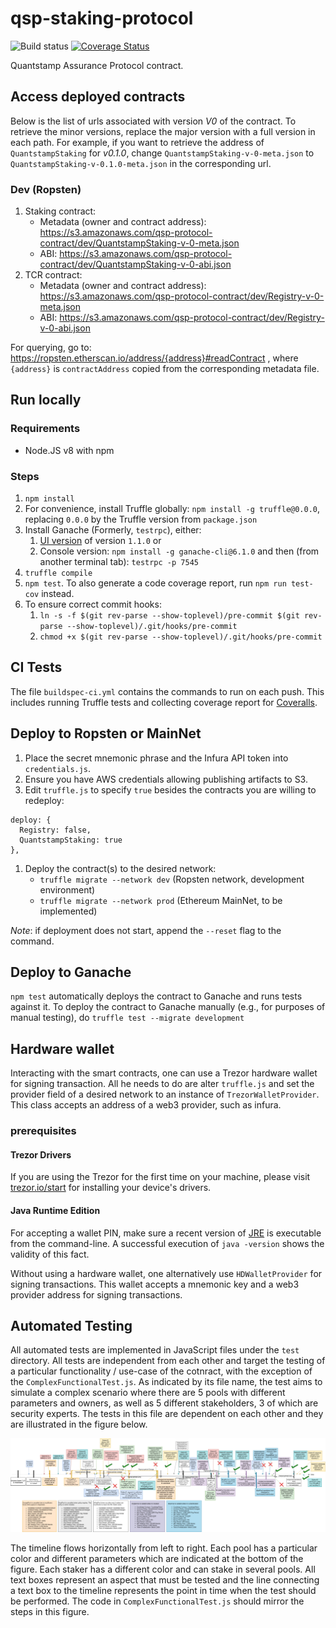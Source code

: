 # qsp-staking-protocol

![Build status](https://codebuild.us-east-1.amazonaws.com/badges?uuid=eyJlbmNyeXB0ZWREYXRhIjoiS01CNlNuU3RRaVp6ekJzbTZCNDVWekJwY1psMWczN1FMYTBEMDRLcmQ2ZS90U2ZhbUlkUVdBaEV4S3JIaEo5NTJndWtDbDk1TnMxVm0zbWl6NDFhU3hvPSIsIml2UGFyYW1ldGVyU3BlYyI6IldvaTZHMVpaUnBzYzIvS3UiLCJtYXRlcmlhbFNldFNlcmlhbCI6MX0%3D&branch=master)
[![Coverage Status](https://coveralls.io/repos/github/quantstamp/qsp-staking-protocol/badge.svg?branch=master&t=H4hlEY)](https://coveralls.io/github/quantstamp/qsp-staking-protocol?branch=master)

Quantstamp Assurance Protocol contract.

## Access deployed contracts

Below is the list of urls associated with version _V0_ of the contract. To retrieve the minor versions, replace the major version with a full 
version in each path. For example, if you want to retrieve the address of `QuantstampStaking` for _v0.1.0_, 
change `QuantstampStaking-v-0-meta.json` to `QuantstampStaking-v-0.1.0-meta.json` in the corresponding url.

### Dev (Ropsten)

1. Staking contract:
    - Metadata (owner and contract address): https://s3.amazonaws.com/qsp-protocol-contract/dev/QuantstampStaking-v-0-meta.json
    - ABI: https://s3.amazonaws.com/qsp-protocol-contract/dev/QuantstampStaking-v-0-abi.json
1. TCR contract:
    - Metadata (owner and contract address): https://s3.amazonaws.com/qsp-protocol-contract/dev/Registry-v-0-meta.json
    - ABI: https://s3.amazonaws.com/qsp-protocol-contract/dev/Registry-v-0-abi.json

For querying, go to: https://ropsten.etherscan.io/address/{address}#readContract , where `{address}` is `contractAddress` copied from the corresponding metadata file.

## Run locally
### Requirements

* Node.JS v8 with npm

### Steps

1. `npm install`
1. For convenience, install Truffle globally: `npm install -g truffle@0.0.0`, replacing `0.0.0` by the Truffle version from `package.json`
1. Install Ganache (Formerly, `testrpc`), either:
    1. [UI version](http://truffleframework.com/ganache/) of version `1.1.0` or
    1. Console version: `npm install -g ganache-cli@6.1.0` and then (from another terminal tab): `testrpc -p 7545`
1. `truffle compile`
1. `npm test`. To also generate a code coverage report, run `npm run test-cov` instead.
1. To ensure correct commit hooks:
    1. `ln -s -f $(git rev-parse --show-toplevel)/pre-commit $(git rev-parse --show-toplevel)/.git/hooks/pre-commit`
    1. `chmod +x $(git rev-parse --show-toplevel)/.git/hooks/pre-commit`

## CI Tests

The file `buildspec-ci.yml` contains the commands to run on each push.
This includes running Truffle tests and collecting coverage report for [Coveralls](https://coveralls.io/github/qsp-staking-protocol).

## Deploy to Ropsten or MainNet

1. Place the secret mnemonic phrase and the Infura API token into `credentials.js`.
1. Ensure you have AWS credentials allowing publishing artifacts to S3.
1. Edit `truffle.js` to specify `true` besides the contracts you are willing to redeploy:
  ```
  deploy: {
    Registry: false,
    QuantstampStaking: true
  },
  ```

1. Deploy the contract(s) to the desired network:
    * `truffle migrate --network dev` (Ropsten network, development environment)
    * `truffle migrate --network prod` (Ethereum MainNet, to be implemented)

*Note*: if deployment does not start, append the `--reset` flag to the command.

## Deploy to Ganache

`npm test` automatically deploys the contract to Ganache and runs tests against it. To deploy the contract to Ganache manually (e.g., for purposes of manual testing), do `truffle test --migrate development`

## Hardware wallet

Interacting with the smart contracts, one can use a Trezor hardware wallet for signing transaction. All he needs to do are alter `truffle.js`
and set the provider field of a desired network to an instance of `TrezorWalletProvider`.
This class accepts an address of a web3 provider, such as infura.

### prerequisites
#### Trezor Drivers
If you are using the Trezor for the first time on your machine, please visit [trezor.io/start](https://trezor.io/start/)
for installing your device's drivers.
#### Java Runtime Edition
For accepting a wallet PIN, make sure a recent version of [JRE](http://www.oracle.com/technetwork/java/javase/downloads/jre8-downloads-2133155.html)
is executable from the command-line. A successful execution of `java -version` shows the validity of this fact.

Without using a hardware wallet, one alternatively use `HDWalletProvider` for signing transactions. This wallet accepts 
a mnemonic key and a web3 provider address for signing transactions.  

## Automated Testing

All automated tests are implemented in JavaScript files under the `test` directory. All tests are independent from each other and target the testing of a particular functionality / use-case of the cotnract, with the exception of the `ComplexFunctionalTest.js`. As indicated by its file name, the test aims to simulate a complex scenario where there are 5 pools with different parameters and owners, as well as 5 different stakeholders, 3 of which are security experts. The tests in this file are dependent on each other and they are illustrated in the figure below.

![Complex Functional Test Diagram](figures/ComplexFunctionalTest.png)

The timeline flows horizontally from left to right. Each pool has a particular color and different parameters which are indicated at the bottom of the figure. Each staker has a different color and can stake in several pools. All text boxes represent an aspect that must be tested and the line connecting a text box to the timeline represents the point in time when the test should be performed. The code in `ComplexFunctionalTest.js` should mirror the steps in this figure.
